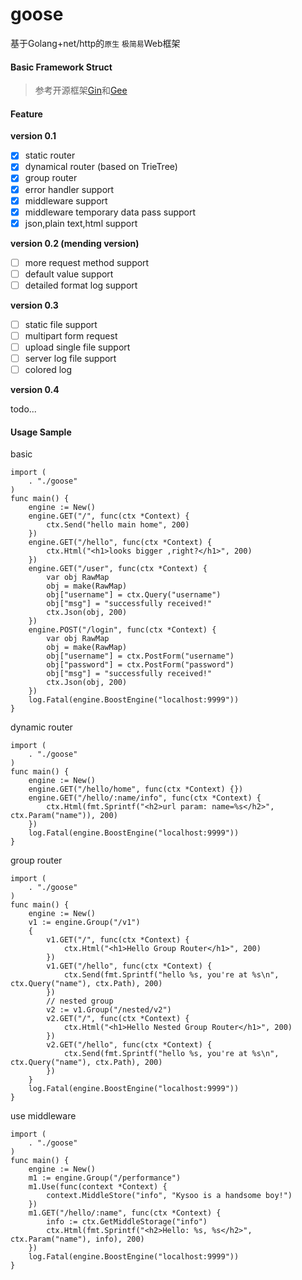 # goose

基于Golang+net/http的`原生` `极简易`Web框架

#### Basic Framework Struct
> 参考开源框架[Gin](https://github.com/gin-gonic/gin)和[Gee](https://github.com/geektutu/7days-golang)

#### Feature

**version 0.1**
- [x] static router
- [x] dynamical router (based on TrieTree)
- [x] group router
- [x] error handler support
- [x] middleware support
- [x] middleware temporary data pass support
- [x] json,plain text,html support

**version 0.2 (mending version)**
- [ ] more request method support
- [ ] default value support
- [ ] detailed format log support

**version 0.3**
- [ ] static file support
- [ ] multipart form request
- [ ] upload single file support 
- [ ] server log file support
- [ ] colored log

**version 0.4**

todo...

#### Usage Sample

basic
```golang
import (
	. "./goose"
)
func main() {
	engine := New()
	engine.GET("/", func(ctx *Context) {
		ctx.Send("hello main home", 200)
	})
	engine.GET("/hello", func(ctx *Context) {
		ctx.Html("<h1>looks bigger ,right?</h1>", 200)
	})
    engine.GET("/user", func(ctx *Context) {
		var obj RawMap
		obj = make(RawMap)
		obj["username"] = ctx.Query("username")
		obj["msg"] = "successfully received!"
		ctx.Json(obj, 200)
	})
	engine.POST("/login", func(ctx *Context) {
		var obj RawMap
		obj = make(RawMap)
		obj["username"] = ctx.PostForm("username")
		obj["password"] = ctx.PostForm("password")
		obj["msg"] = "successfully received!"
		ctx.Json(obj, 200)
	})
    log.Fatal(engine.BoostEngine("localhost:9999"))
}
```

dynamic router
```golang
import (
	. "./goose"
)
func main() {
	engine := New()
	engine.GET("/hello/home", func(ctx *Context) {})
    engine.GET("/hello/:name/info", func(ctx *Context) {
        ctx.Html(fmt.Sprintf("<h2>url param: name=%s</h2>", ctx.Param("name")), 200)
    })
    log.Fatal(engine.BoostEngine("localhost:9999"))
}
```

group router
```golang
import (
	. "./goose"
)
func main() {
	engine := New()
	v1 := engine.Group("/v1")
    {
        v1.GET("/", func(ctx *Context) {
            ctx.Html("<h1>Hello Group Router</h1>", 200)
        })
        v1.GET("/hello", func(ctx *Context) {
            ctx.Send(fmt.Sprintf("hello %s, you're at %s\n", ctx.Query("name"), ctx.Path), 200)
        })
        // nested group
        v2 := v1.Group("/nested/v2")
        v2.GET("/", func(ctx *Context) {
            ctx.Html("<h1>Hello Nested Group Router</h1>", 200)
        })
        v2.GET("/hello", func(ctx *Context) {
            ctx.Send(fmt.Sprintf("hello %s, you're at %s\n", ctx.Query("name"), ctx.Path), 200)
        })
    }
    log.Fatal(engine.BoostEngine("localhost:9999"))
}
```

use middleware
```golang
import (
	. "./goose"
)
func main() {
	engine := New()
	m1 := engine.Group("/performance")
    m1.Use(func(context *Context) {
        context.MiddleStore("info", "Kysoo is a handsome boy!")
    })
    m1.GET("/hello/:name", func(ctx *Context) {
        info := ctx.GetMiddleStorage("info")
        ctx.Html(fmt.Sprintf("<h2>Hello: %s, %s</h2>", ctx.Param("name"), info), 200)
    })
    log.Fatal(engine.BoostEngine("localhost:9999"))
}
```